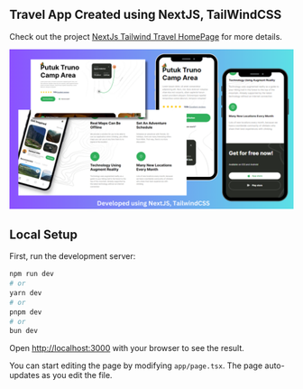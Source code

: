 ## Travel App Created using NextJS, TailWindCSS

Check out the project [NextJs Tailwind Travel HomePage](https://nextjs-travel-app-gray.vercel.app/) for more details.

![Screenshot](screenshot.png)

## Local Setup

First, run the development server:

```bash
npm run dev
# or
yarn dev
# or
pnpm dev
# or
bun dev
```

Open [http://localhost:3000](http://localhost:3000) with your browser to see the result.

You can start editing the page by modifying `app/page.tsx`. The page auto-updates as you edit the file.
